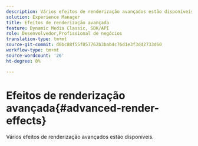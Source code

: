```yaml
---
description: Vários efeitos de renderização avançados estão disponíveis.
solution: Experience Manager
title: Efeitos de renderização avançada
feature: Dynamic Media Classic, SDK/API
role: Desenvolvedor,Profissional de negócios
translation-type: tm+mt
source-git-commit: d0bc88f55f857762b3bab4c76d1e3f3dd2733d60
workflow-type: tm+mt
source-wordcount: '26'
ht-degree: 0%

---
```



# Efeitos de renderização avançada{#advanced-render-effects}

Vários efeitos de renderização avançados estão disponíveis.

